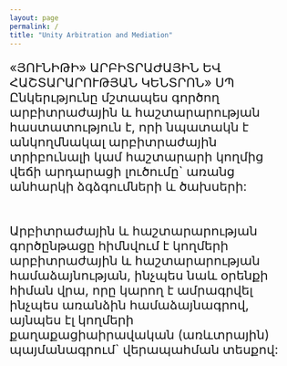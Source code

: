 ```yaml
---
layout: page
permalink: /
title: "Unity Arbitration and Mediation"
---
```


<section>
  <p style="font-size:22px">«ՅՈՒՆԻԹԻ» ԱՐԲԻՏՐԱԺԱՅԻՆ ԵՎ ՀԱՇՏԱՐԱՐՈՒԹՅԱՆ ԿԵՆՏՐՈՆ» ՍՊ Ընկերւթյունը մշտապես գործող արբիտրաժային և հաշտարարության հաստատություն է, որի նպատակն է անկողմնակալ արբիտրաժային տրիբունալի կամ հաշտարարի կողմից վեճի արդարացի լուծումը` առանց անհարկի ձգձգումների և ծախսերի:
  <br><br><br>
  Արբիտրաժային և հաշտարարության գործընթացը հիմնվում է կողմերի արբիտրաժային և հաշտարարության համաձայնության, ինչպես նաև օրենքի հիման վրա, որը կարող է ամրագրվել ինչպես առանձին համաձայնագրով, այնպես էլ կողմերի քաղաքացիաիրավական (առևտրային) պայմանագրում` վերապահման տեսքով:
  </p>
</section>